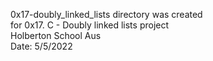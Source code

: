 0x17-doubly_linked_lists directory was created  
for 0x17. C - Doubly linked lists project  
Holberton School Aus  
Date: 5/5/2022  
  

